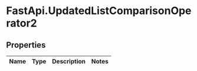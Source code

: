 # FastApi.UpdatedListComparisonOperator2

## Properties
Name | Type | Description | Notes
------------ | ------------- | ------------- | -------------
